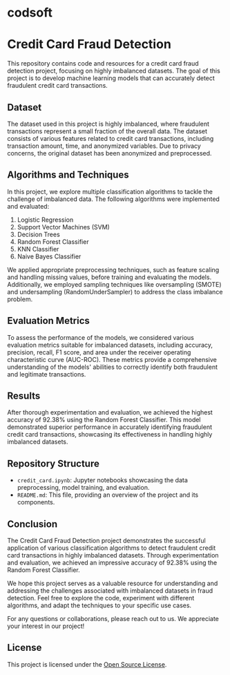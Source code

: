 # codsoft
# Credit Card Fraud Detection

This repository contains code and resources for a credit card fraud detection project, focusing on highly imbalanced datasets. The goal of this project is to develop machine learning models that can accurately detect fraudulent credit card transactions.

## Dataset

The dataset used in this project is highly imbalanced, where fraudulent transactions represent a small fraction of the overall data. The dataset consists of various features related to credit card transactions, including transaction amount, time, and anonymized variables. Due to privacy concerns, the original dataset has been anonymized and preprocessed.

## Algorithms and Techniques

In this project, we explore multiple classification algorithms to tackle the challenge of imbalanced data. The following algorithms were implemented and evaluated:

1. Logistic Regression
2. Support Vector Machines (SVM)
3. Decision Trees
4. Random Forest Classifier
5. KNN Classifier
6. Naive Bayes Classifier

We applied appropriate preprocessing techniques, such as feature scaling and handling missing values, before training and evaluating the models. Additionally, we employed sampling techniques like oversampling (SMOTE) and undersampling (RandomUnderSampler) to address the class imbalance problem.

## Evaluation Metrics

To assess the performance of the models, we considered various evaluation metrics suitable for imbalanced datasets, including accuracy, precision, recall, F1 score, and area under the receiver operating characteristic curve (AUC-ROC). These metrics provide a comprehensive understanding of the models' abilities to correctly identify both fraudulent and legitimate transactions.

## Results

After thorough experimentation and evaluation, we achieved the highest accuracy of 92.38% using the Random Forest Classifier. This model demonstrated superior performance in accurately identifying fraudulent credit card transactions, showcasing its effectiveness in handling highly imbalanced datasets.

## Repository Structure

- `credit_card.ipynb`: Jupyter notebooks showcasing the data preprocessing, model training, and evaluation.
- `README.md`: This file, providing an overview of the project and its components.

## Conclusion

The Credit Card Fraud Detection project demonstrates the successful application of various classification algorithms to detect fraudulent credit card transactions in highly imbalanced datasets. Through experimentation and evaluation, we achieved an impressive accuracy of 92.38% using the Random Forest Classifier.

We hope this project serves as a valuable resource for understanding and addressing the challenges associated with imbalanced datasets in fraud detection. Feel free to explore the code, experiment with different algorithms, and adapt the techniques to your specific use cases.

For any questions or collaborations, please reach out to us. We appreciate your interest in our project!

## License

This project is licensed under the [Open Source License](LICENSE).
